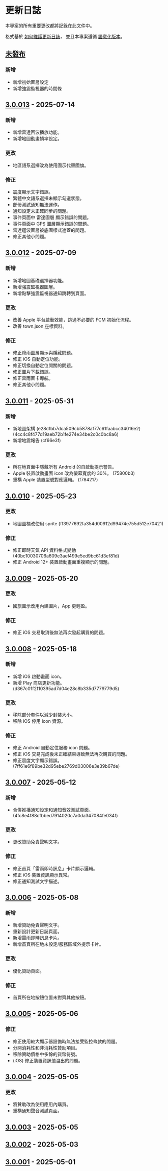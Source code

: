 # 更新日誌

本專案的所有重要更改都將記錄在此文件中。

格式基於 [如何維護更新日誌](https://keepachangelog.com/zh-TW/1.1.0/)，
並且本專案遵循 [語意化版本](https://semver.org/lang/zh-TW/spec/v2.0.0.html)。

## [未發布]

### 新增

- 新增初始圖層設定
- 新增強震監視器的時間條

## [3.0.013] - 2025-07-14

### 新增

- 新增雷達回波播放功能。
- 新增地圖動畫幀率設定。

### 更改

- 地區語系選擇改為使用圖示代替國旗。

### 修正

- 震度顯示文字錯誤。
- 繁體中文語系選擇未顯示勾選狀態。
- 部份測試通知無法運作。
- 通知設定未正確同步的問題。
- 事件頁面中 雷達圖層 顯示錯誤的問題。
- 事件頁面中 GPS 圖層顯示錯誤的問題。
- 雷達迴波圖層被底圖樣式遮蓋的問題。
- 修正其他小問題。

## [3.0.012] - 2025-07-09

### 新增

- 新增地圖基礎選擇器功能。
- 新增強震監視器圖層。
- 新增點擊強震監視器通知跳轉到頁面。

### 更改

- 改善 Apple 平台啟動效能，跳過不必要的 FCM 初始化流程。
- 改善 town.json 座標資料。

### 修正

- 修正降雨圖層顯示與隱藏問題。
- 修正 iOS 自動定位功能。
- 修正切換自動定位開關的問題。
- 修正圖片下載錯誤。
- 修正雷雨圖卡導航。
- 修正其他小問題。

## [3.0.011] - 2025-05-31

### 新增

- 新地圖架構 (e28c1bb7dca509cb5878af77c61faabcc34016e2) (4cc4c8f477d19aeb72b1fe274e34be2c0c0bc8a6)
- 新增地震報告 (cf66e3f)

### 更改

- 所在地頁面中隱藏所有 Android 的自啟動提示警告。
- Apple 裝置啟動畫面 icon 改為螢幕寬度的 30%。 (75800b3)
- 重構 Apple 裝置型號對應邏輯。 (f784217)

## [3.0.010] - 2025-05-23

### 更改

- 地圖圖標改使用 sprite (ff3977692fa354d00912d99474e755d512e70421)

### 修正

- 修正即時天氣 API 資料格式變動 (40bc10030706a609e3aef499e5ed9bc61d3ef81d)
- 修正 Android 12+ 裝置啟動畫面重複顯示的問題。

## [3.0.009] - 2025-05-20

### 更改

- 國旗圖示改用內建圖片，App 更輕盈。

### 修正

- 修正 iOS 交易取消後無法再次發起購買的問題。

## [3.0.008] - 2025-05-18

### 新增

- 新增 iOS 啟動畫面 icon。
- 新增 Play 商店更新功能。 (d367c01f2f10395ad7d04e28c8b335d7779779d5)

### 更改

- 移除部分套件以減少封裝大小。
- 移除 iOS 停用 icon 資源。

### 修正

- 修正 Android 自動定位服務 icon 問題。
- 修正 iOS 交易完成後未正確結束導致無法再次購買的問題。
- 修正震度文字顯示錯誤。 (7ff61e6f89be32d95ebe2769d03006e3e39b67de)

## [3.0.007] - 2025-05-12

### 新增

- 合併推播通知設定和通知音效測試頁面。 (4fc8e4f88cfbbed7914020c7a0da347084fe034f)

### 更改

- 更改贊助免責聲明文字。

### 修正

- 修正首頁「雷雨即時訊息」卡片顯示邏輯。
- 修正 iOS 裝置資訊顯示異常。
- 修正通知測試文字描述。

## [3.0.006] - 2025-05-08

### 新增

- 新增贊助免責聲明文字。
- 重新設計更新日誌頁面。
- 新增雷雨即時訊息卡片。
- 新增首頁所在地未設定/服務區域外提示卡片。

### 更改

- 優化贊助頁面。

### 修正

- 首頁所在地按鈕位置未對齊其他按鈕。

## [3.0.005] - 2025-05-06

### 修正

- 修正使用較大顯示器設備時無法接受監控條款的問題。
- 分開消耗性和非消耗性贊助項目。
- 移除贊助價格中多餘的貨幣符號。
- (iOS) 修正裝置資訊值溢出的問題。

## [3.0.004] - 2025-05-05

### 更改

- 將贊助改為使用應用內購買。
- 重構通知聲音測試頁面。

## [3.0.003] - 2025-05-05

## [3.0.002] - 2025-05-03

## [3.0.001] - 2025-05-01

[未發布]: https://github.com/exptechtw/dpip/compare/v3.0.013...HEAD
[3.0.013]: https://github.com/exptechtw/dpip/compare/v3.0.012...v3.0.013(2)
[3.0.012]: https://github.com/exptechtw/dpip/compare/v3.0.011...v3.0.012(1)
[3.0.011]: https://github.com/exptechtw/dpip/compare/v3.0.010...v3.0.011
[3.0.010]: https://github.com/exptechtw/dpip/compare/v3.0.009...v3.0.010
[3.0.009]: https://github.com/exptechtw/dpip/compare/v3.0.008...v3.0.009
[3.0.008]: https://github.com/exptechtw/dpip/compare/v3.0.007...v3.0.008
[3.0.007]: https://github.com/exptechtw/dpip/compare/v3.0.006...v3.0.007
[3.0.006]: https://github.com/exptechtw/dpip/compare/v3.0.005...v3.0.006
[3.0.005]: https://github.com/exptechtw/dpip/compare/v3.0.004...v3.0.005
[3.0.004]: https://github.com/exptechtw/dpip/compare/v3.0.003...v3.0.004
[3.0.003]: https://github.com/exptechtw/dpip/compare/v3.0.002...v3.0.003
[3.0.002]: https://github.com/exptechtw/dpip/compare/v3.0.001...v3.0.002
[3.0.001]: https://github.com/exptechtw/dpip/compare/2.5.500...v3.0.001
